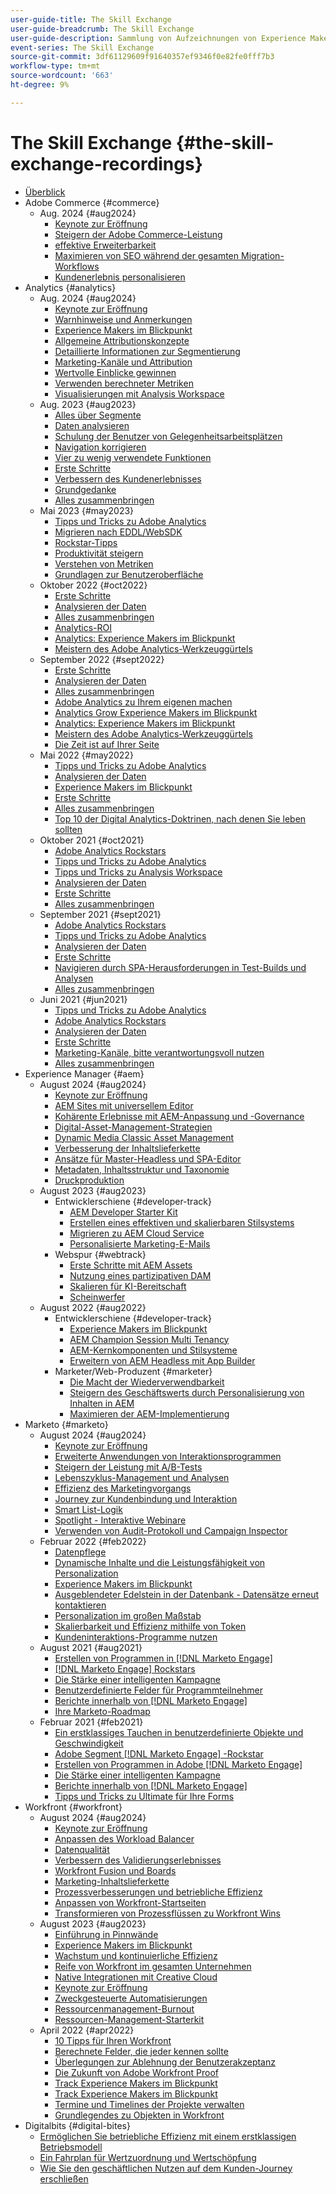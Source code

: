 ```yaml
---
user-guide-title: The Skill Exchange
user-guide-breadcrumb: The Skill Exchange
user-guide-description: Sammlung von Aufzeichnungen von Experience Makers The Skill Exchange
event-series: The Skill Exchange
source-git-commit: 3df61129609f91640357ef9346f0e82fe0fff7b3
workflow-type: tm+mt
source-wordcount: '663'
ht-degree: 9%

---
```



# The Skill Exchange {#the-skill-exchange-recordings}

+ [Überblick](overview.md)
+ Adobe Commerce {#commerce}
   + Aug. 2024 {#aug2024}
      + [Keynote zur Eröffnung](commerce/aug2024/keynote.md)
      + [Steigern der Adobe Commerce-Leistung](commerce/aug2024/commerce-performance.md)
      + [effektive Erweiterbarkeit](commerce/aug2024/extensibility.md)
      + [Maximieren von SEO während der gesamten Migration-Workflows](commerce/aug2024/seo-migration-workflows.md)
      + [Kundenerlebnis personalisieren](commerce/aug2024/personalization.md)
+ Analytics {#analytics}
   + Aug. 2024 {#aug2024}
      + [Keynote zur Eröffnung](analytics/aug2024/keynote.md)
      + [Warnhinweise und Anmerkungen](analytics/aug2024/alerts-annotations.md)
      + [Experience Makers im Blickpunkt](analytics/aug2024/spotlight-reporting-analysis.md)
      + [Allgemeine Attributionskonzepte](analytics/aug2024/attribution-concepts.md)
      + [Detaillierte Informationen zur Segmentierung](analytics/aug2024/segmentation.md)
      + [Marketing-Kanäle und Attribution](analytics/aug2024/marketing-channels-attribution.md)
      + [Wertvolle Einblicke gewinnen](analytics/aug2024/uncover-valuable-insights.md)
      + [Verwenden berechneter Metriken](analytics/aug2024/calculated-metrics.md)
      + [Visualisierungen mit Analysis Workspace](analytics/aug2024/spotlight-visualizations.md)
   + Aug. 2023 {#aug2023}
      + [Alles über Segmente](analytics/aug2023/spotlight-segments.md)
      + [Daten analysieren](analytics/aug2023/analyze-the-data.md)
      + [Schulung der Benutzer von Gelegenheitsarbeitsplätzen](analytics/aug2023/spotlight-workspace-user.md)
      + [Navigation korrigieren](analytics/aug2023/fix-navigation.md)
      + [Vier zu wenig verwendete Funktionen](analytics/aug2023/data-analysis.md)
      + [Erste Schritte](analytics/aug2023/getting-started.md)
      + [Verbessern des Kundenerlebnisses](analytics/aug2023/anti-conversion.md)
      + [Grundgedanke](analytics/aug2023/keynote.md)
      + [Alles zusammenbringen](analytics/aug2023/putting-together.md)
   + Mai 2023 {#may2023}
      + [Tipps und Tricks zu Adobe Analytics](analytics/may2023/tips-and-tricks.md)
      + [Migrieren nach EDDL/WebSDK](analytics/may2023/migrate.md)
      + [Rockstar-Tipps](analytics/may2023/rockstar-tips.md)
      + [Produktivität steigern](analytics/may2023/productivity.md)
      + [Verstehen von Metriken](analytics/may2023/metrics.md)
      + [Grundlagen zur Benutzeroberfläche](analytics/may2023/user-interface.md)
   + Oktober 2022 {#oct2022}
      + [Erste Schritte](analytics/oct2022/getting-started.md)
      + [Analysieren der Daten](analytics/oct2022/analyzing-the-data.md)
      + [Alles zusammenbringen](analytics/oct2022/putting-it-all-together.md)
      + [Analytics-ROI](analytics/oct2022/analytics-roi.md)
      + [Analytics: Experience Makers im Blickpunkt](analytics/oct2022/spotlight.md)
      + [Meistern des Adobe Analytics-Werkzeuggürtels](analytics/oct2022/toolbelt.md)
   + September 2022 {#sept2022}
      + [Erste Schritte](analytics/sept2022/getting-started.md)
      + [Analysieren der Daten](analytics/sept2022/analyzing-the-data.md)
      + [Alles zusammenbringen](analytics/sept2022/putting-it-all-together.md)
      + [Adobe Analytics zu Ihrem eigenen machen](analytics/sept2022/making-analytics-your-own.md)
      + [Analytics Grow Experience Makers im Blickpunkt](analytics/sept2022/grow-spotlight.md)
      + [Analytics: Experience Makers im Blickpunkt](analytics/sept2022/learn-spotlight.md)
      + [Meistern des Adobe Analytics-Werkzeuggürtels](analytics/sept2022/toolbelt.md)
      + [Die Zeit ist auf Ihrer Seite](analytics/sept2022/time-is-on-your-side.md)
   + Mai 2022 {#may2022}
      + [Tipps und Tricks zu Adobe Analytics](analytics/may2022/tips-and-tricks.md)
      + [Analysieren der Daten](analytics/may2022/analyze-data.md)
      + [Experience Makers im Blickpunkt](analytics/may2022/experience-makers-spotlight.md)
      + [Erste Schritte](analytics/may2022/getting-started.md)
      + [Alles zusammenbringen](analytics/may2022/putting-all-together.md)
      + [Top 10 der Digital Analytics-Doktrinen, nach denen Sie leben sollten](analytics/may2022/top-ten.md)
   + Oktober 2021 {#oct2021}
      + [Adobe Analytics Rockstars](analytics/oct2021/analytics-rockstars.md)
      + [Tipps und Tricks zu Adobe Analytics](analytics/oct2021/tips-and-tricks.md)
      + [Tipps und Tricks zu Analysis Workspace](analytics/oct2021/analysis-workspace-tips-and-tricks.md)
      + [Analysieren der Daten](analytics/oct2021/analyze-data.md)
      + [Erste Schritte](analytics/oct2021/getting-started.md)
      + [Alles zusammenbringen](analytics/oct2021/putting-all-together.md)
   + September 2021 {#sept2021}
      + [Adobe Analytics Rockstars](analytics/sept2021/analytics-rockstars.md)
      + [Tipps und Tricks zu Adobe Analytics](analytics/sept2021/tips-and-tricks.md)
      + [Analysieren der Daten](analytics/sept2021/analyze-data.md)
      + [Erste Schritte](analytics/sept2021/getting-started.md)
      + [Navigieren durch SPA-Herausforderungen in Test-Builds und Analysen](analytics/sept2021/navigate-spa.md)
      + [Alles zusammenbringen](analytics/sept2021/putting-all-together.md)
   + Juni 2021 {#jun2021}
      + [Tipps und Tricks zu Adobe Analytics](analytics/jun2021/tips-and-tricks.md)
      + [Adobe Analytics Rockstars](analytics/jun2021/analytics-rockstars.md)
      + [Analysieren der Daten](analytics/jun2021/analyze-data.md)
      + [Erste Schritte](analytics/jun2021/getting-started.md)
      + [Marketing-Kanäle, bitte verantwortungsvoll nutzen](analytics/jun2021/marketing-channels.md)
      + [Alles zusammenbringen](analytics/jun2021/putting-all-together.md)
+ Experience Manager {#aem}
   + August 2024 {#aug2024}
      + [Keynote zur Eröffnung](aem/aug2024/keynote.md)
      + [AEM Sites mit universellem Editor](aem/aug2024/universal-editor.md)
      + [Kohärente Erlebnisse mit AEM-Anpassung und -Governance](aem/aug2024/customize-elements.md)
      + [Digital-Asset-Management-Strategien](aem/aug2024/spotlight-dam-strategies.md)
      + [Dynamic Media Classic Asset Management](aem/aug2024/dmc-asset-management.md)
      + [Verbesserung der Inhaltslieferkette](aem/aug2024/spotlight-content-supply-chain.md)
      + [Ansätze für Master-Headless und SPA-Editor](aem/aug2024/headless-spa-editor.md)
      + [Metadaten, Inhaltsstruktur und Taxonomie](aem/aug2024/dam-performance.md)
      + [Druckproduktion](aem/aug2024/print-production.md)
   + August 2023 {#aug2023}
      + Entwicklerschiene {#developer-track}
         + [AEM Developer Starter Kit](aem/aug2023/deploy-new-project.md)
         + [Erstellen eines effektiven und skalierbaren Stilsystems](aem/aug2023/scalable-style-system.md)
         + [Migrieren zu AEM Cloud Service](aem/aug2023/migrate-to-aemcs.md)
         + [Personalisierte Marketing-E-Mails](aem/aug2023/personalized-marketing-emails.md)
      + Webspur {#webtrack}
         + [Erste Schritte mit AEM Assets](aem/aug2023/getting-started-aem-assets.md)
         + [Nutzung eines partizipativen DAM](aem/aug2023/collaborative-dam.md)
         + [Skalieren für KI-Bereitschaft](aem/aug2023/metadata.md)
         + [Scheinwerfer](aem/aug2023/spotlight.md)
   + August 2022 {#aug2022}
      + Entwicklerschiene {#developer-track}
         + [Experience Makers im Blickpunkt](aem/aug2022/spotlight.md)
         + [AEM Champion Session Multi Tenancy](aem/aug2022/multi-tenancy.md)
         + [AEM-Kernkomponenten und Stilsysteme](aem/aug2022/core-components.md)
         + [Erweitern von AEM Headless mit App Builder](aem/aug2022/app-builder.md)
      + Marketer/Web-Produzent {#marketer}
         + [Die Macht der Wiederverwendbarkeit](aem/aug2022/reusability.md)
         + [Steigern des Geschäftswerts durch Personalisierung von Inhalten in AEM](aem/aug2022/personalization.md)
         + [Maximieren der AEM-Implementierung](aem/aug2022/implementation.md)
+ Marketo {#marketo}
   + August 2024 {#aug2024}
      + [Keynote zur Eröffnung](marketo/aug2024/keynote.md)
      + [Erweiterte Anwendungen von Interaktionsprogrammen](marketo/aug2024/advanced-applications-engagment-programs.md)
      + [Steigern der Leistung mit A/B-Tests](marketo/aug2024/a-b-testing.md)
      + [Lebenszyklus-Management und Analysen](marketo/aug2024/lifecycle-management-analytics.md)
      + [Effizienz des Marketingvorgangs](marketo/aug2024/spotlight-marketing-ops-efficiency.md)
      + [Journey zur Kundenbindung und Interaktion](marketo/aug2024/retention-engagement-journey.md)
      + [Smart List-Logik](marketo/aug2024/smart-list-logic.md)
      + [Spotlight - Interaktive Webinare](marketo/aug2024/spotlight-interactive-webinars.md)
      + [Verwenden von Audit-Protokoll und Campaign Inspector](marketo/aug2024/audit-trail-campaign-inspector.md)
   + Februar 2022 {#feb2022}
      + [Datenpflege](marketo/feb2022/data-maintenance.md)
      + [Dynamische Inhalte und die Leistungsfähigkeit von Personalization](marketo/feb2022/dynamic-content.md)
      + [Experience Makers im Blickpunkt](marketo/feb2022/experience-makers-spotlight.md)
      + [Ausgeblendeter Edelstein in der Datenbank - Datensätze erneut kontaktieren](marketo/feb2022/hidden-gems.md)
      + [Personalization im großen Maßstab](marketo/feb2022/personalization-at-scale.md)
      + [Skalierbarkeit und Effizienz mithilfe von Token](marketo/feb2022/using-tokens.md)
      + [Kundeninteraktions-Programme nutzen](marketo/feb2022/utilize-engagement-programs.md)
   + August 2021 {#aug2021}
      + [Erstellen von Programmen in [!DNL Marketo Engage]](marketo/aug2021/create-programs.md)
      + [[!DNL Marketo Engage] Rockstars](marketo/aug2021/engage-rockstars.md)
      + [Die Stärke einer intelligenten Kampagne](marketo/aug2021/smart-campaign.md)
      + [Benutzerdefinierte Felder für Programmteilnehmer](marketo/aug2021/program-member-custom-fields.md)
      + [Berichte innerhalb von [!DNL Marketo Engage]](marketo/aug2021/reporting.md)
      + [Ihre Marketo-Roadmap](marketo/aug2021/marketo-roadmap.md)
   + Februar 2021 {#feb2021}
      + [Ein erstklassiges Tauchen in benutzerdefinierte Objekte und Geschwindigkeit](marketo/feb2021/custom-objects.md)
      + [Adobe Segment  [!DNL Marketo Engage] -Rockstar](marketo/feb2021/rockstar.md)
      + [Erstellen von Programmen in Adobe [!DNL Marketo Engage]](marketo/feb2021/create-programs.md)
      + [Die Stärke einer intelligenten Kampagne](marketo/feb2021/power-of-smart-campaign.md)
      + [Berichte innerhalb von [!DNL Marketo Engage]](marketo/feb2021/reporting-within-marketo.md)
      + [Tipps und Tricks zu Ultimate für Ihre Forms](marketo/feb2021/forms-tips-and-tricks.md)
+ Workfront {#workfront}
   + August 2024 {#aug2024}
      + [Keynote zur Eröffnung](workfront/aug2024/keynote.md)
      + [Anpassen des Workload Balancer](workfront/aug2024/workload-balancer.md)
      + [Datenqualität](workfront/aug2024/data-quality.md)
      + [Verbessern des Validierungserlebnisses](workfront/aug2024/approval-experience.md)
      + [Workfront Fusion und Boards](workfront/aug2024/fusion-boards.md)
      + [Marketing-Inhaltslieferkette](workfront/aug2024/content-supply-chain.md)
      + [Prozessverbesserungen und betriebliche Effizienz](workfront/aug2024/spotlight-process-operations.md)
      + [Anpassen von Workfront-Startseiten](workfront/aug2024/tailoring-homepages.md)
      + [Transformieren von Prozessflüssen zu Workfront Wins](workfront/aug2024/spotlight-process-flows.md)
   + August 2023 {#aug2023}
      + [Einführung in Pinnwände](workfront/aug2023/introduction-to-boards.md)
      + [Experience Makers im Blickpunkt](workfront/aug2023/spotlight.md)
      + [Wachstum und kontinuierliche Effizienz](workfront/aug2023/growth-continued-efficiencies.md)
      + [Reife von Workfront im gesamten Unternehmen](workfront/aug2023/workfront-across-enterprise.md)
      + [Native Integrationen mit Creative Cloud](workfront/aug2023/native-integtrations.md)
      + [Keynote zur Eröffnung](workfront/aug2023/opening-keynote.md)
      + [Zweckgesteuerte Automatisierungen](workfront/aug2023/automations.md)
      + [Ressourcenmanagement-Burnout](workfront/aug2023/resource-management-burnout.md)
      + [Ressourcen-Management-Starterkit](workfront/aug2023/resource-management-starter-kit.md)
   + April 2022 {#apr2022}
      + [10 Tipps für Ihren Workfront](workfront/apr2022/ten-tips.md)
      + [Berechnete Felder, die jeder kennen sollte](workfront/apr2022/calculated-fields.md)
      + [Überlegungen zur Ablehnung der Benutzerakzeptanz](workfront/apr2022/user-adoption.md)
      + [Die Zukunft von Adobe Workfront Proof](workfront/apr2022/workfront-proof.md)
      + [Track Experience Makers im Blickpunkt](workfront/apr2022/grow-track-spotlight.md)
      + [Track Experience Makers im Blickpunkt](workfront/apr2022/learn-track-spotlight.md)
      + [Termine und Timelines der Projekte verwalten](workfront/apr2022/projects-dates-timelines.md)
      + [Grundlegendes zu Objekten in Workfront](workfront/apr2022/understanding-objects.md)
+ Digitalbits {#digital-bites}
   + [Ermöglichen Sie betriebliche Effizienz mit einem erstklassigen Betriebsmodell](digital-bites/operational-model.md)
   + [Ein Fahrplan für Wertzuordnung und Wertschöpfung](digital-bites/roadmap.md)
   + [Wie Sie den geschäftlichen Nutzen auf dem Kunden-Journey erschließen](digital-bites/business-value.md)
